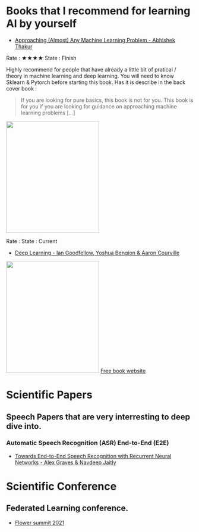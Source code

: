 # Books that I recommend for learning AI by yourself

- [Approaching (Almost) Any Machine Learning Problem - Abhishek Thakur](https://www.amazon.com/Approaching-Almost-Machine-Learning-Problem-ebook/dp/B089P13QHT) 

Rate : ★★★★   State : Finish

Highly recommend for people that have already a little bit of pratical / theory in machine learning and deep learning.
You will need to know Sklearn & Pytorch before starting this book.
Has it is describe in the back cover book : 
> If you are looking for pure basics, this book is not for you. This book is for you if you are looking for guidance on approaching machine learning problems [...]

<img src="https://github.com/zarko84000/ressources-AI/blob/main/imgs/approaching_any_machine_learning_problem.jpeg" width="250" height="300">

Rate :    State : Current


- [Deep Learning - Ian Goodfellow, Yoshua Bengion & Aaron Courville](https://www.amazon.com/Deep-Learning-Adaptive-Computation-Machine/dp/0262035618/ref=sr_1_1?dchild=1&keywords=deep+learning+goodfellow&qid=1620991918&sr=8-1) 

<img src="https://github.com/zarko84000/ressources-AI/blob/main/imgs/deep_learning_goodfellow.png" width="250" height="300">
<a href="https://www.deeplearningbook.org/">Free book website</a>

# Scientific Papers

## Speech Papers that are very interresting to deep dive into. 

### Automatic Speech Recognition (ASR) End-to-End (E2E)
- [Towards End-to-End Speech Recognition with Recurrent Neural Networks - Alex Graves & Navdeep Jaitly](http://proceedings.mlr.press/v32/graves14.pdf)  


# Scientific Conference

## Federated Learning conference.

- [Flower summit 2021](https://flower.dev/conf/flower-summit-2021)  

